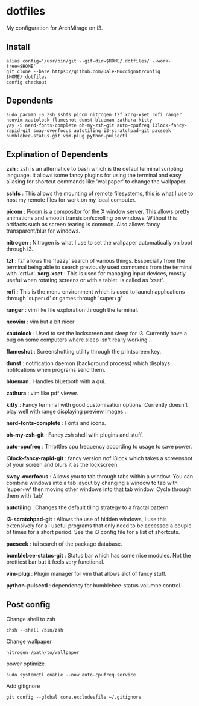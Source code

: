 # dotfiles

My configuration for ArchMirage on i3.

## Install

```
alias config='/usr/bin/git --git-dir=$HOME/.dotfiles/ --work-tree=$HOME'
git clone --bare https://github.com/Dale-Muccignat/config $HOME/.dotfiles
config checkout
```

## Dependents

```
sudo pacman -S zsh sshfs picom nitrogen fzf xorg-xset rofi ranger neovim xautolock flameshot dunst blueman zathura kitty
yay -S nerd-fonts-complete oh-my-zsh-git auto-cpufreq i3lock-fancy-rapid-git sway-overfocus autotiling i3-scratchpad-git pacseek bumblebee-status-git vim-plug python-pulsectl
```

## Explination of Dependents

**zsh**
: zsh is an alternatice to bash which is the defaul terminal scripting language. It allows some fancy plugins for using the terminal and easy aliasing for shortcut commands like 'wallpaper' to change the wallpaper.

**sshfs**
: This allows the mounting of remote filesystems, this is what I use to host my remote files for work on my local computer.

**picom**
: Picom is a compositor for the X window server. This allows pretty animations and smooth transision/scrolling on windows. Without this artifacts such as screen tearing is common. Also allows fancy transparent/blur for windows.

**nitrogen**
: Nitrogen is what I use to set the wallpaper automatically on boot through i3.

**fzf**
: fzf allows the 'fuzzy' search of various things. Esspecially from the terminal being able to search previously used commands from the terminal with 'crtl+r'.
**xorg-xset**
: This is used for managing input devices, mostly useful when rotating screens or with a tablet. Is called as 'xset'.

**rofi**
: This is the menu environment which is used to launch applications through 'super+d' or games through 'super+g'

**ranger**
: vim like file exploration through the terminal.

**neovim**
: vim but a bit nicer

**xautolock**
: Used to set the lockscreen and sleep for i3. Currently have a bug on some computers where sleep isn't really working...

**flameshot**
: Screenshotting utility through the printscreen key.

**dunst**
: notification daemon (background process) which displays notifcations when programs send them.

**blueman**
: Handles bluetooth with a gui.

**zathura**
: vim like pdf viewer.

**kitty**
: Fancy terminal with good customisation options. Currently doesn't play well with range displaying preview images...

**nerd-fonts-complete**
: Fonts and icons.

**oh-my-zsh-git**
: Fancy zsh shell with plugins and stuff.

**auto-cpufreq**
: Throttles cpu frequency according to usage to save power.

**i3lock-fancy-rapid-git**
: fancy version nof i3lock which takes a screenshot of your screen and blurs it as the lockscreen.

**sway-overfocus**
: Allows you to tab through tabs within a window. You can combine windows into a tab layout by changing a window to tab with 'super+w' then moving other windows into that tab window. Cycle through them with 'tab'

**autotiling**
: Changes the default tiling strategy to a fractal pattern.

**i3-scratchpad-git**
: Allows the use of hidden windows, I use this extensively for all useful programs that only need to be accessed a couple of times for a short period. See the i3 config file for a list of shortcuts.

**pacseek**
: tui search of the package database.

**bumblebee-status-git**
: Status bar which has some nice modules. Not the prettiest bar but it feels very functional.

**vim-plug**
: Plugin manager for vim that allows alot of fancy stuff.

**python-pulsectl**
: dependency for bumblebee-status volumne control.

## Post config

Change shell to zsh
```
chsh --shell /bin/zsh
```
Change wallpaper
```
nitrogen /path/to/wallpaper
```
power optimize
```
sudo systemctl enable --now auto-cpufreq.service
```
Add gitignore
```
git config --global core.excludesfile ~/.gitignore
```
